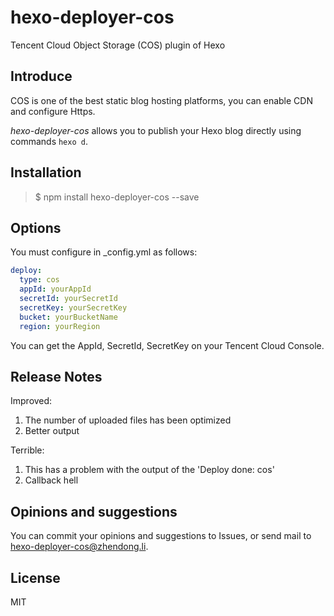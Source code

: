 # hexo-deployer-cos

Tencent Cloud Object Storage (COS) plugin of Hexo

## Introduce

COS is one of the best static blog hosting platforms, you can enable CDN and configure Https.

*hexo-deployer-cos* allows you to publish your Hexo blog directly using commands `hexo d`.

## Installation

>$ npm install hexo-deployer-cos --save

## Options

You must configure in _config.yml as follows:

```yaml
deploy: 
  type: cos
  appId: yourAppId
  secretId: yourSecretId
  secretKey: yourSecretKey
  bucket: yourBucketName
  region: yourRegion
```

You can get the AppId, SecretId, SecretKey on your Tencent Cloud Console.

## Release Notes

Improved:
1. The number of uploaded files has been optimized
2. Better output

Terrible:
1. This has a problem with the output of the 'Deploy done: cos'
2. Callback hell


## Opinions and suggestions

You can commit your opinions and suggestions to Issues, or send mail to [hexo-deployer-cos@zhendong.li](mailto:hexo-deployer-cos@zhendong.li).

## License

MIT
